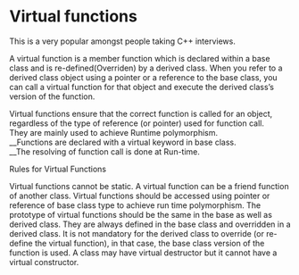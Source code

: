 # Virtual functions

This is a very popular amongst people taking C++ interviews. 

A virtual function is a member function which is declared within a base class and is re-defined(Overriden) by a derived class. When you refer to a derived class object using a pointer or a reference to the base class, you can call a virtual function for that object and execute the derived class’s version of the function. 

Virtual functions ensure that the correct function is called for an object, regardless of the type of reference (or pointer) used for function call.  
They are mainly used to achieve Runtime polymorphism.  
__Functions are declared with a virtual keyword in base class.  
__The resolving of function call is done at Run-time.  

Rules for Virtual Functions

  Virtual functions cannot be static.
  A virtual function can be a friend function of another class.
  Virtual functions should be accessed using pointer or reference of base class type to achieve run time polymorphism.
  The prototype of virtual functions should be the same in the base as well as derived class.
  They are always defined in the base class and overridden in a derived class. It is not mandatory for the derived class to override (or re-define the virtual function), in that case, the base class version of the function is used.
  A class may have virtual destructor but it cannot have a virtual constructor.
